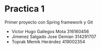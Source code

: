 # Practica 1

Primer proyecto con Spring  framework y Git

- Victor Hugo Gallegos Mota 316160456
- Jimenez Salgado Jose Demian 314291707
- Toprak Memik Herández 419002354